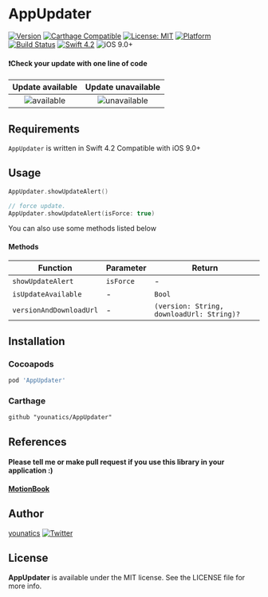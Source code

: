 # AppUpdater 

[![Version](https://img.shields.io/cocoapods/v/AppUpdater.svg?style=flat)](http://cocoapods.org/pods/AppUpdater)
[![Carthage Compatible](https://img.shields.io/badge/Carthage-compatible-4BC51D.svg?style=flat)](https://github.com/Carthage/Carthage)
[![License: MIT](https://img.shields.io/badge/license-MIT-blue.svg?style=flat)](https://github.com/younatics/AppUpdater/blob/master/LICENSE)
[![Platform](https://img.shields.io/cocoapods/p/AppUpdater.svg?style=flat)](http://cocoapods.org/pods/AppUpdater)
[![Build Status](https://travis-ci.org/younatics/AppUpdater.svg?branch=master)](https://travis-ci.org/younatics/AppUpdater)
[![Swift 4.2](https://img.shields.io/badge/Swift-4.2-orange.svg?style=flat)](https://developer.apple.com/swift/)
![iOS 9.0+](https://img.shields.io/badge/iOS-9.0%2B-blue.svg)

#### ❗️Check your update with one line of code
| Update available | Update unavailable |
| :--------------: | :----------: |
| ![available](https://github.com/younatics/AppUpdater/blob/master/Images/update_on.gif) | ![unavailable](https://github.com/younatics/AppUpdater/blob/master/Images/update_off.gif) |

## Requirements
`AppUpdater` is written in Swift 4.2 Compatible with iOS 9.0+

## Usage
```Swift
AppUpdater.showUpdateAlert()

// force update.
AppUpdater.showUpdateAlert(isForce: true)
```
You can also use some methods listed below

#### Methods

| Function | Parameter | Return |
| -------- | --------- | ------ |
| `showUpdateAlert` | `isForce` | - |
| `isUpdateAvailable` | - | `Bool` |
| `versionAndDownloadUrl` | - | `(version: String, downloadUrl: String)?` |

## Installation
### Cocoapods
```ruby
pod 'AppUpdater'
```
### Carthage
```
github "younatics/AppUpdater"
```

## References
#### Please tell me or make pull request if you use this library in your application :) 
#### [MotionBook](https://appsto.re/kr/8yv1hb.i)

## Author
[younatics](https://twitter.com/younatics)
<a href="http://twitter.com/younatics" target="_blank"><img alt="Twitter" src="https://img.shields.io/twitter/follow/younatics.svg?style=social&label=Follow"></a>

## License
**AppUpdater** is available under the MIT license. See the LICENSE file for more info.
